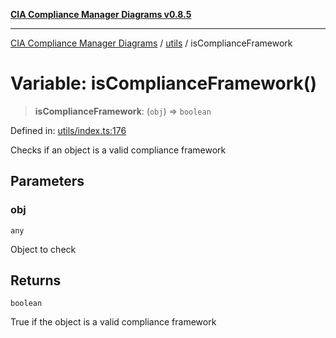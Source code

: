 [**CIA Compliance Manager Diagrams v0.8.5**](../../README.md)

***

[CIA Compliance Manager Diagrams](../../modules.md) / [utils](../README.md) / isComplianceFramework

# Variable: isComplianceFramework()

> **isComplianceFramework**: (`obj`) => `boolean`

Defined in: [utils/index.ts:176](https://github.com/Hack23/cia-compliance-manager/blob/4f2006283e1cd56feb8daea1f810b2bc8c1b1d1b/src/utils/index.ts#L176)

Checks if an object is a valid compliance framework

## Parameters

### obj

`any`

Object to check

## Returns

`boolean`

True if the object is a valid compliance framework

